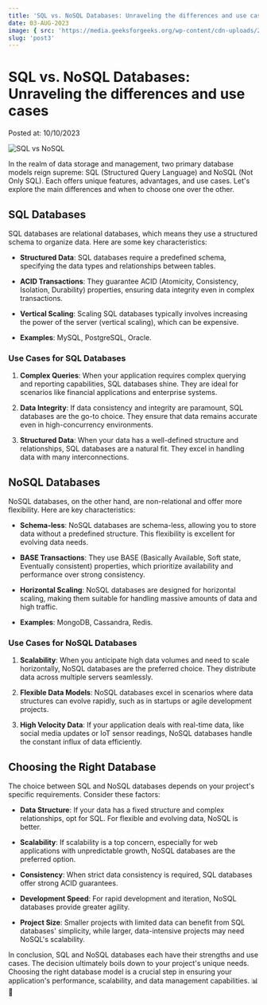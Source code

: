 ```yaml
---
title: 'SQL vs. NoSQL Databases: Unraveling the differences and use cases'
date: 03-AUG-2023
image: { src: 'https://media.geeksforgeeks.org/wp-content/cdn-uploads/20191104165821/SQL-Vs-NoSQL1.png', alt: 'SQL vs NoSQL' }
slug: 'post3'
---
```


<h1 class="post-title">SQL vs. NoSQL Databases: Unraveling the differences and use cases</h1>
<p class="post-date">Posted at: 10/10/2023</p>

<img class="post-img" src="https://media.geeksforgeeks.org/wp-content/cdn-uploads/20191104165821/SQL-Vs-NoSQL1.png" alt="SQL vs NoSQL" />

<!-- # SQL vs. NoSQL Databases: Unraveling the Differences and Use Cases 📊🔄 -->

In the realm of data storage and management, two primary database models reign supreme: SQL (Structured Query Language) and NoSQL (Not Only SQL). Each offers unique features, advantages, and use cases. Let's explore the main differences and when to choose one over the other.

## SQL Databases

SQL databases are relational databases, which means they use a structured schema to organize data. Here are some key characteristics:

- **Structured Data**: SQL databases require a predefined schema, specifying the data types and relationships between tables.

- **ACID Transactions**: They guarantee ACID (Atomicity, Consistency, Isolation, Durability) properties, ensuring data integrity even in complex transactions.

- **Vertical Scaling**: Scaling SQL databases typically involves increasing the power of the server (vertical scaling), which can be expensive.

- **Examples**: MySQL, PostgreSQL, Oracle.

### Use Cases for SQL Databases

1. **Complex Queries**: When your application requires complex querying and reporting capabilities, SQL databases shine. They are ideal for scenarios like financial applications and enterprise systems.

2. **Data Integrity**: If data consistency and integrity are paramount, SQL databases are the go-to choice. They ensure that data remains accurate even in high-concurrency environments.

3. **Structured Data**: When your data has a well-defined structure and relationships, SQL databases are a natural fit. They excel in handling data with many interconnections.

## NoSQL Databases

NoSQL databases, on the other hand, are non-relational and offer more flexibility. Here are key characteristics:

- **Schema-less**: NoSQL databases are schema-less, allowing you to store data without a predefined structure. This flexibility is excellent for evolving data needs.

- **BASE Transactions**: They use BASE (Basically Available, Soft state, Eventually consistent) properties, which prioritize availability and performance over strong consistency.

- **Horizontal Scaling**: NoSQL databases are designed for horizontal scaling, making them suitable for handling massive amounts of data and high traffic.

- **Examples**: MongoDB, Cassandra, Redis.

### Use Cases for NoSQL Databases

1. **Scalability**: When you anticipate high data volumes and need to scale horizontally, NoSQL databases are the preferred choice. They distribute data across multiple servers seamlessly.

2. **Flexible Data Models**: NoSQL databases excel in scenarios where data structures can evolve rapidly, such as in startups or agile development projects.

3. **High Velocity Data**: If your application deals with real-time data, like social media updates or IoT sensor readings, NoSQL databases handle the constant influx of data efficiently.

## Choosing the Right Database

The choice between SQL and NoSQL databases depends on your project's specific requirements. Consider these factors:

- **Data Structure**: If your data has a fixed structure and complex relationships, opt for SQL. For flexible and evolving data, NoSQL is better.

- **Scalability**: If scalability is a top concern, especially for web applications with unpredictable growth, NoSQL databases are the preferred option.

- **Consistency**: When strict data consistency is required, SQL databases offer strong ACID guarantees.

- **Development Speed**: For rapid development and iteration, NoSQL databases provide greater agility.

- **Project Size**: Smaller projects with limited data can benefit from SQL databases' simplicity, while larger, data-intensive projects may need NoSQL's scalability.

In conclusion, SQL and NoSQL databases each have their strengths and use cases. The decision ultimately boils down to your project's unique needs. Choosing the right database model is a crucial step in ensuring your application's performance, scalability, and data management capabilities. 📊🔄
